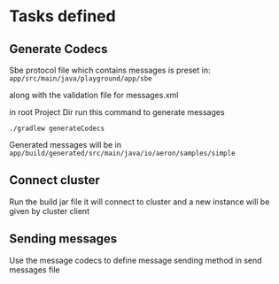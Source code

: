 # Tasks defined

## Generate Codecs

Sbe protocol file which contains messages is preset in:
`app/src/main/java/playground/app/sbe`

along with the validation file for messages.xml

in root Project Dir run this command to generate messages

`./gradlew generateCodecs`

Generated messages will be in `app/build/generated/src/main/java/io/aeron/samples/simple`

## Connect cluster

Run the build jar file it will connect to cluster and a new instance will be given by cluster client

## Sending messages

Use the message codecs to define message sending method in send messages file
